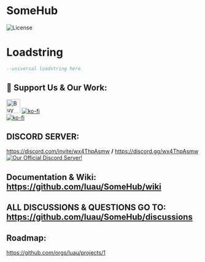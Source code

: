 # SomeHub
![License](https://img.shields.io/github/license/luau/SomeHub)
# Loadstring
```lua
--universal loadstring here
```
## 💖 Support Us & Our Work:
<a href='https://ko-fi.com/M4M1JNH5G' target='_blank'><img height='36' style='border:0px;height:36px;' src='https://storage.ko-fi.com/cdn/kofi2.png?v=3' border='0' alt='Buy Me a Coffee at ko-fi.com' title='KO-FI' /></a>
[![ko-fi](https://ko-fi.com/img/githubbutton_sm.svg)](https://ko-fi.com/M4M1JNH5G "KO-FI")
<br />
[![ko-fi](https://user-images.githubusercontent.com/95628489/231759262-25661006-b7ca-4967-a79d-2b465cd9575a.png)](https://ko-fi.com/M4M1JNH5G "KO-FI QR-CODE")

## DISCORD SERVER:<br />
https://discord.com/invite/wx4ThpAsmw **/** https://discord.gg/wx4ThpAsmw<br />
[<img src="https://discordapp.com/api/guilds/1022465460517740654/widget.png?style=banner2" alt="Our Official Discord Server!"></img>](https://discord.com/invite/wx4ThpAsmw)<br />
## Documentation & Wiki:<br />https://github.com/luau/SomeHub/wiki
## ALL DISCUSSIONS & QUESTIONS GO TO:<br />https://github.com/luau/SomeHub/discussions

## Roadmap:<br />
https://github.com/orgs/luau/projects/1



